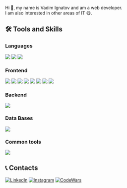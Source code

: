 Hi 👋, my name is Vadim Ignatov and am a web developer.  
I am also interested in other areas of IT 😋.

## 🛠️ Tools and Skills

### Languages
![](https://img.shields.io/badge/JavaScript-Information?style=for-the-badge&logo=javascript&color=000000)
![](https://img.shields.io/badge/TypeScript-Information?style=for-the-badge&logo=typescript&color=000000)
![](https://img.shields.io/badge/PHP-Information?style=for-the-badge&logo=php&color=000000)

### Frontend
![](https://img.shields.io/badge/React-Information?style=for-the-badge&logo=react&color=000000)
![](https://img.shields.io/badge/Vue-Information?style=for-the-badge&logo=vuedotjs&color=000000)
![](https://img.shields.io/badge/HTML-Information?style=for-the-badge&logo=html5&color=000000)
![](https://img.shields.io/badge/CSS-Information?style=for-the-badge&logo=css3&color=000000&logoColor=1572B6)
![](https://img.shields.io/badge/Sass-Information?style=for-the-badge&logo=sass&color=000000)
![](https://img.shields.io/badge/ESlint-Information?style=for-the-badge&logo=eslint&color=000000&logoColor=4B32C3)
![](https://img.shields.io/badge/webpack-Information?style=for-the-badge&logo=webpack&color=000000)
![](https://img.shields.io/badge/Gulp-Information?style=for-the-badge&logo=gulp&color=000000)

### Backend
![](https://img.shields.io/badge/Laravel-Information?style=for-the-badge&logo=laravel&color=000000)

### Data Bases
![](https://img.shields.io/badge/MySQL-Information?style=for-the-badge&logo=MySQL&color=000000&logoColor=FFFFFF)

### Common tools
![](https://img.shields.io/badge/GIT-Information?style=for-the-badge&logo=git&color=000000)

## 📞 Contacts
<!-- Links on Social -->
[![LinkedIn](https://img.shields.io/badge/LinkedIn-Profile-black)](https://www.linkedin.com/in/ignatov-vadim/)
[![Instagram](https://img.shields.io/badge/Instagram-Profile-black)](https://www.instagram.com/tekken_thug7/)
[![CodeWars](https://img.shields.io/badge/CodeWars-Profile-black)](https://www.codewars.com/users/Tekken_thug)
